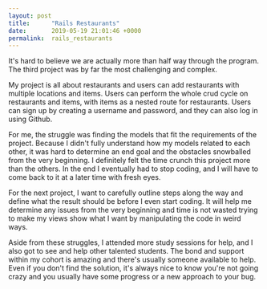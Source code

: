 ```yaml
---
layout: post
title:      "Rails Restaurants"
date:       2019-05-19 21:01:46 +0000
permalink:  rails_restaurants
---
```



It's hard to believe we are actually more than half way through the program. The third project was by far the most challenging and complex.

My project is all about restaurants and users can add restaurants with multiple locations and items. Users can perform the whole crud cycle on restaurants and items, with items as a nested route for restaurants. Users can sign up by creating a username and password, and they can also log in using Github.

For me, the struggle was finding the models that fit the requirements of the project. Because I didn't fully understand  how my models related to each other, it was hard to determine an end goal and the obstacles snowballed from the very beginning. I definitely felt the time crunch this project more than the others. In the end I eventually had to stop coding, and I will have to come back to it at a later time with fresh eyes.

For the next project, I want to carefully outline steps along the way and define what the result should be before I even start coding. It will help me determine any issues from the very beginning and time is not wasted trying to make my views show what I want by manipulating the code in weird ways. 

Aside from these struggles, I attended more study sessions for help, and I also got to see and help other talented students. The bond and support within my cohort is amazing and there's usually someone available to help. Even if you don't find the solution, it's always nice to know you're not going crazy and you usually have some progress or a new approach to your bug. 

